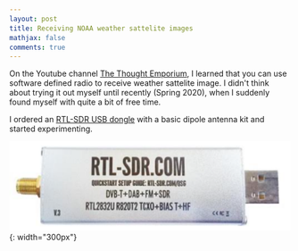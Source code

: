 ```yaml
---
layout: post
title: Receiving NOAA weather sattelite images
mathjax: false
comments: true
---
```


On the Youtube channel [The Thought Emporium](https://www.youtube.com/watch?v=cjClTnZ4Xh4), I learned that you can use software defined radio to receive weather sattelite image. I didn't think about trying it out myself until recently (Spring 2020), when I suddenly found myself with quite a bit of free time.

I ordered an [RTL-SDR USB dongle](https://www.rtl-sdr.com/buy-rtl-sdr-dvb-t-dongles/) with a basic dipole antenna kit and started experimenting.

![RTL-SDR USB dongle](/images/rtlsdr.png){: width="300px"}